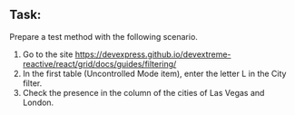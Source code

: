 ## Task:

Prepare a test method with the following scenario.

1. Go to the site https://devexpress.github.io/devextreme-reactive/react/grid/docs/guides/filtering/
2. In the first table (Uncontrolled Mode item), enter the letter L in the City filter.
3. Check the presence in the column of the cities of Las Vegas and London.
